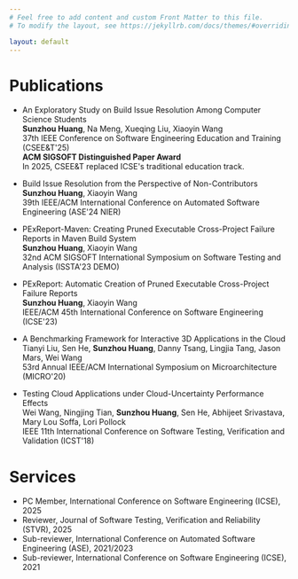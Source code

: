 ```yaml
---
# Feel free to add content and custom Front Matter to this file.
# To modify the layout, see https://jekyllrb.com/docs/themes/#overriding-theme-defaults

layout: default
---
```


# Publications
- An Exploratory Study on Build Issue Resolution Among Computer Science Students  
**Sunzhou Huang**, Na Meng, Xueqing Liu, Xiaoyin Wang  
37th IEEE Conference on Software Engineering Education and Training (CSEE&T'25)  
**ACM SIGSOFT Distinguished Paper Award**  
In 2025, CSEE&T replaced ICSE's traditional education track.

- Build Issue Resolution from the Perspective of Non-Contributors  
**Sunzhou Huang**, Xiaoyin Wang  
39th IEEE/ACM International Conference on Automated Software Engineering (ASE'24 NIER)

- PExReport-Maven: Creating Pruned Executable Cross-Project Failure Reports in Maven Build System  
**Sunzhou Huang**, Xiaoyin Wang  
32nd ACM SIGSOFT International Symposium on Software Testing and Analysis (ISSTA'23 DEMO)

- PExReport: Automatic Creation of Pruned Executable Cross-Project Failure Reports  
**Sunzhou Huang**, Xiaoyin Wang  
IEEE/ACM 45th International Conference on Software Engineering (ICSE'23)

- A Benchmarking Framework for Interactive 3D Applications in the Cloud  
Tianyi Liu, Sen He, **Sunzhou Huang**, Danny Tsang, Lingjia Tang, Jason Mars, Wei Wang  
53rd Annual IEEE/ACM International Symposium on Microarchitecture (MICRO'20)

- Testing Cloud Applications under Cloud-Uncertainty Performance Effects    
Wei Wang, Ningjing Tian, **Sunzhou Huang**, Sen He, Abhijeet Srivastava, Mary Lou Soffa, Lori Pollock  
IEEE 11th International Conference on Software Testing, Verification and Validation (ICST'18)

# Services
- PC Member, International Conference on Software Engineering (ICSE), 2025
- Reviewer, Journal of Software Testing, Verification and Reliability (STVR), 2025
- Sub-reviewer,  International Conference on Automated Software Engineering (ASE), 2021/2023
- Sub-reviewer, International Conference on Software Engineering (ICSE), 2021
  
